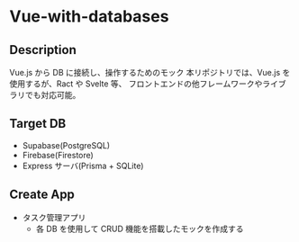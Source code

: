 # Vue-with-databases

## Description

Vue.js から DB に接続し、操作するためのモック
本リポジトリでは、Vue.js を使用するが、Ract や Svelte 等、
フロントエンドの他フレームワークやライブラリでも対応可能。

## Target DB

- Supabase(PostgreSQL)
- Firebase(Firestore)
- Express サーバ(Prisma + SQLite)

## Create App

- タスク管理アプリ
  - 各 DB を使用して CRUD 機能を搭載したモックを作成する
